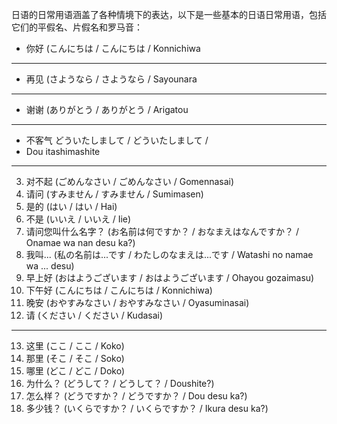 日语的日常用语涵盖了各种情境下的表达，以下是一些基本的日语日常用语，包括它们的平假名、片假名和罗马音：

- 你好 (こんにちは / こんにちは / Konnichiwa
---
- 再见 (さようなら / さようなら / Sayounara
---
- 谢谢 (ありがとう / ありがとう / Arigatou
---
- 不客气 どういたしまして / どういたしまして /
- Dou itashimashite
---
3. 对不起 (ごめんなさい / ごめんなさい / Gomennasai)
4. 请问 (すみません / すみません / Sumimasen)
5. 是的 (はい / はい / Hai)
6. 不是 (いいえ / いいえ / Iie)
7. 请问您叫什么名字？ (お名前は何ですか？ / おなまえはなんですか？ / Onamae wa nan desu ka?)
8. 我叫... (私の名前は...です / わたしのなまえは...です / Watashi no namae wa ... desu)
9. 早上好 (おはようございます / おはようございます / Ohayou gozaimasu)
10. 下午好 (こんにちは / こんにちは / Konnichiwa)
11. 晚安 (おやすみなさい / おやすみなさい / Oyasuminasai)
12. 请 (ください / ください / Kudasai)
---
13. 这里 (ここ / ここ / Koko)
14. 那里 (そこ / そこ / Soko)
15. 哪里 (どこ / どこ / Doko)
16. 为什么？ (どうして？ / どうして？ / Doushite?)
17. 怎么样？ (どうですか？ / どうですか？ / Dou desu ka?)
18. 多少钱？ (いくらですか？ / いくらですか？ / Ikura desu ka?)
